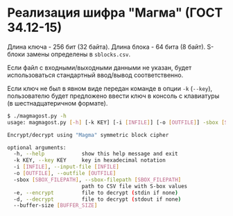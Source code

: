 # Реализация шифра "Магма" (ГОСТ 34.12-15)
Длина ключа - 256 бит (32 байта).
Длина блока - 64 бита (8 байт).
S-блоки замены определены в `sblocks.csv`.

Если файл с входными/выходными данными не указан, будет использоваться стандартный ввод/вывод соответственно.

Если ключ не был в явном виде передан команде в опции `-k` (`--key`), пользователю будет предложено ввести ключ в консоль с клавиатуры (в шестнадцатеричном формате).

```bash
$ ./magmagost.py -h
usage: magmagost.py [-h] [-k KEY] [-i [INFILE]] [-o [OUTFILE]] -sbox [SBOX_FILEPATH] (-e | -d) [--buffer-size [BUFFER_SIZE]]

Encrypt/decrypt using "Magma" symmetric block cipher

optional arguments:
  -h, --help            show this help message and exit
  -k KEY, --key KEY     key in hexadecimal notation
  -i [INFILE], --input-file [INFILE]
  -o [OUTFILE], --outfile [OUTFILE]
  -sbox [SBOX_FILEPATH], --sbox-filepath [SBOX_FILEPATH]
                        path to CSV file with S-box values
  -e, --encrypt         file to decrypt (stdin if none)
  -d, --decrypt         file to decrypt (stdout if none)
  --buffer-size [BUFFER_SIZE]


```